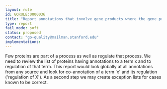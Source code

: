 ```yaml
---
layout: rule
id: GORULE:0000036
title: "Report annotations that involve gene products where the gene product is annotated to a term 'x' and 'regulation of X' (multiple annotations involved)"
type: report
fail_mode: soft
status: proposed
contact: "go-quality@mailman.stanford.edu"
implementations:
---
```


Few proteins are part of a process as well as regulate that process. We need to review the list of proteins having annotations to a term x and to regulation of that term. This report would look globally at all annotations from any source and look for co-annotation of a term 'x' and its regulation ('regulation of X').
As a second step we may create exception lists for cases known to be correct. 
